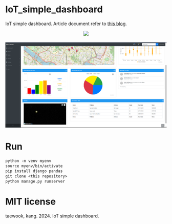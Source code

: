 # IoT_simple_dashboard
IoT simple dashboard. Article document refer to [this blog](https://daddynkidsmakers.blogspot.com/2024/04/django.html).
<center>
  <img src="https://github.com/mac999/IoT_simple_dashboard/blob/main/Animation.gif" width=600/>
</center>
</br>
<center>
  <img src="https://github.com/mac999/IoT_simple_dashboard/blob/main/screen.PNG" width=800/>
</center>

# Run
```
python -m venv myenv
source myenv/bin/activate  
pip install django pandas
git clone <this repository>
python manage.py runserver
```

# MIT license
taewook, kang. 2024. IoT simple dashboard. 
